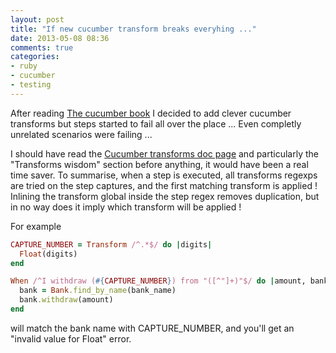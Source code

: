 ```yaml
---
layout: post
title: "If new cucumber transform breaks everyhing ..."
date: 2013-05-08 08:36
comments: true
categories:
- ruby
- cucumber
- testing
---
```

After reading [The cucumber book](http://pragprog.com/book/hwcuc/the-cucumber-book) I decided to add clever cucumber transforms but steps started to fail all over the place ... Even completly unrelated scenarios were failing ...

I should have read the [Cucumber transforms doc page](https://github.com/cucumber/cucumber/wiki/Step-Argument-Transforms) and particularly the "Transforms wisdom" section before anything, it would have been a real time saver. To summarise, when a step is executed, all transforms regexps are tried on the step captures, and the first matching transform is applied ! Inlining the transform global inside the step regex removes duplication, but in no way does it imply which transform will be applied !

For example

```ruby
CAPTURE_NUMBER = Transform /^.*$/ do |digits|
  Float(digits)
end

When /^I withdraw (#{CAPTURE_NUMBER}) from "([^"]+)"$/ do |amount, bank_name|
  bank = Bank.find_by_name(bank_name)
  bank.withdraw(amount)
end
```

will match the bank name with CAPTURE_NUMBER, and you'll get an "invalid value for Float" error.
